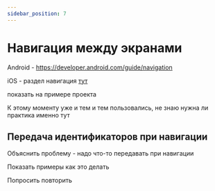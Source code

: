 ```yaml
---
sidebar_position: 7
---
```


# Навигация между экранами

Android - https://developer.android.com/guide/navigation

iOS  - раздел навигация [тут](/onboarding/project-inside/#%D0%BD%D0%B0%D0%B2%D0%B8%D0%B3%D0%B0%D1%86%D0%B8%D1%8F-%D0%B2-ios)

показать на примере проекта

К этому моменту уже и тем и тем пользовались, не знаю нужна ли практика именно тут

## Передача идентификаторов при навигации

Объяснить проблему - надо что-то передавать при навигации

Показать примеры как это делать 

Попросить повторить 